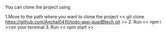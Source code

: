
You can clone the project using 

1.Move to the path where you want to clone the project << git clone https://github.com/Anchal0410/todo-app-quadBtech.git >>
2. Run << npm i >>on your terminal
3. Run << npm start >>
